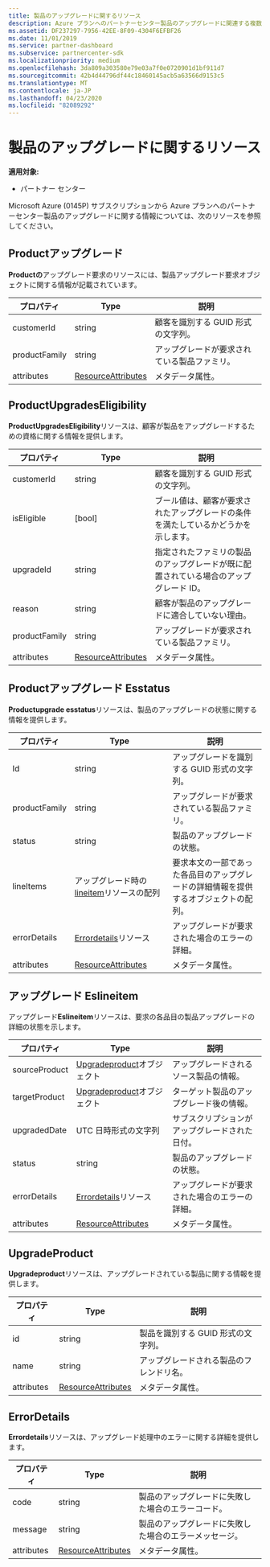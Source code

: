 ```yaml
---
title: 製品のアップグレードに関するリソース
description: Azure プランへのパートナーセンター製品のアップグレードに関連する複数のリソースを使用できます。 これには、ProductUpgradeRequest ProductUpgradesEligibility、Productupgradeesstatus、アップグレード Eslineitem、UpgradeProduct、および ErrorDetails が含まれます。
ms.assetid: DF237297-7956-42EE-8F09-4304F6EFBF26
ms.date: 11/01/2019
ms.service: partner-dashboard
ms.subservice: partnercenter-sdk
ms.localizationpriority: medium
ms.openlocfilehash: 3da809a303580e79e03a7f0e0720901d1bf911d7
ms.sourcegitcommit: 42b4d44796df44c18460145acb5a63566d9153c5
ms.translationtype: MT
ms.contentlocale: ja-JP
ms.lasthandoff: 04/23/2020
ms.locfileid: "82089292"
---
```

# <a name="product-upgrade-resources"></a>製品のアップグレードに関するリソース

**適用対象:**

- パートナー センター

Microsoft Azure (0145P) サブスクリプションから Azure プランへのパートナーセンター製品のアップグレードに関する情報については、次のリソースを参照してください。

## <a name="productupgraderequest"></a>Productアップグレード

**Productの**アップグレード要求のリソースには、製品アップグレード要求オブジェクトに関する情報が記載されています。

| プロパティ | Type | 説明 |
|----------------------|----------------------------------------------|----------------------------------------------------------------|
| customerId           | string                                       | 顧客を識別する GUID 形式の文字列。 |
| productFamily        | string                                       | アップグレードが要求されている製品ファミリ。 |
| attributes           | [ResourceAttributes](utility-resources.md#resourceattributes) | メタデータ属性。 |

## <a name="productupgradeseligibility"></a>ProductUpgradesEligibility

**ProductUpgradesEligibility**リソースは、顧客が製品をアップグレードするための資格に関する情報を提供します。

| プロパティ | Type | 説明 |
|----------------------|--------------------------------------------- |----------------------------------------------------------------|
| customerId           | string                                       | 顧客を識別する GUID 形式の文字列。 |          | productFamily        | string                                       | アップグレードが要求されている製品ファミリ。 |
| isEligible           | [bool]                                         | ブール値は、顧客が要求されたアップグレードの条件を満たしているかどうかを示します。 |
| upgradeId            | string                                       | 指定されたファミリの製品のアップグレードが既に配置されている場合のアップグレード ID。 |
| reason               | string                                       | 顧客が製品のアップグレードに適合していない理由。 |
| productFamily        | string                                       | アップグレードが要求されている製品ファミリ。 |
| attributes           | [ResourceAttributes](utility-resources.md#resourceattributes) | メタデータ属性。

## <a name="productupgradesstatus"></a>Productアップグレード Esstatus

**Productupgrade esstatus**リソースは、製品のアップグレードの状態に関する情報を提供します。

| プロパティ | Type | 説明 |
|---------------------|----------------------------------------------------------------|-----------------------------------------------|
| Id                  | string                                                         | アップグレードを識別する GUID 形式の文字列。 |
| productFamily       | string                                                         | アップグレードが要求されている製品ファミリ。
| status              | string                                                         | 製品のアップグレードの状態。
| lineItems           | アップグレード時の[lineitem](#upgradeslineitem)リソースの配列       | 要求本文の一部であった各品目のアップグレードの詳細情報を提供するオブジェクトの配列。
| errorDetails        | [Errordetails](#errordetails)リソース                         | アップグレードが要求された場合のエラーの詳細。
| attributes          | [ResourceAttributes](utility-resources.md#resourceattributes)  | メタデータ属性。 |

## <a name="upgradeslineitem"></a>アップグレード Eslineitem

アップグレード**Eslineitem**リソースは、要求の各品目の製品アップグレードの詳細の状態を示します。

| プロパティ | Type | 説明 |
|-----------------|-----------------------------------------------------|--------------------------------------------------------------|
| sourceProduct   | [Upgradeproduct](#upgradeproduct)オブジェクト            | アップグレードされるソース製品の情報。 |
| targetProduct   | [Upgradeproduct](#upgradeproduct)オブジェクト            | ターゲット製品のアップグレード後の情報。 |
| upgradedDate    | UTC 日時形式の文字列                      | サブスクリプションがアップグレードされた日付。 |
| status          | string                                              | 製品のアップグレードの状態。 |
| errorDetails    | [Errordetails](#errordetails)リソース              | アップグレードが要求された場合のエラーの詳細。 |
| attributes      | [ResourceAttributes](utility-resources.md#resourceattributes) | メタデータ属性。  |

## <a name="upgradeproduct"></a>UpgradeProduct

**Upgradeproduct**リソースは、アップグレードされている製品に関する情報を提供します。

| プロパティ | Type |説明 |
|----------------------|----------------------------------------------|----------------------------------------------------------------|
| id                   | string                                       | 製品を識別する GUID 形式の文字列。 |
| name                 | string                                       | アップグレードされる製品のフレンドリ名。 |
| attributes           | [ResourceAttributes](utility-resources.md#resourceattributes) | メタデータ属性。 |

## <a name="errordetails"></a>ErrorDetails

**Errordetails**リソースは、アップグレード処理中のエラーに関する詳細を提供します。

| プロパティ | Type | 説明 |
|-------------------------|----------------------------------------------|-------------------------------------------------------------|
| code                    | string                                       | 製品のアップグレードに失敗した場合のエラーコード。 |
| message                 | string                                       | 製品のアップグレードに失敗した場合のエラーメッセージ。 |
| attributes              | [ResourceAttributes](utility-resources.md#resourceattributes) | メタデータ属性。 |
